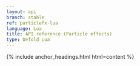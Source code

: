 ```yaml
---
layout: api
branch: stable
ref: particlefx-lua
language: Lua
title: API reference (Particle effects)
type: Defold Lua
---
```

{% include anchor_headings.html html=content %}